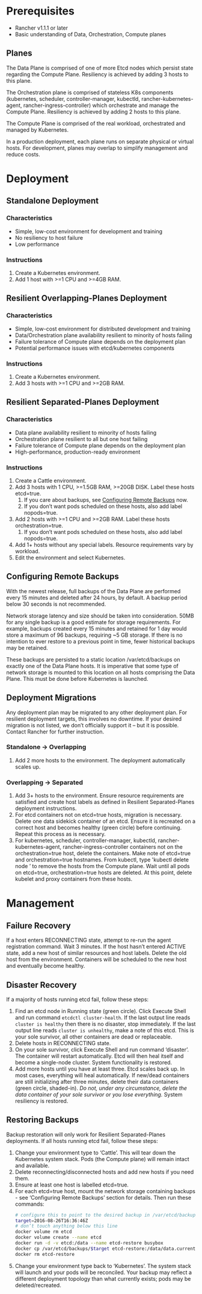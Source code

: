 # Prerequisites
* Rancher v1.1.1 or later
* Basic understanding of Data, Orchestration, Compute planes

## Planes
The Data Plane is comprised of one of more Etcd nodes which persist state regarding the Compute Plane. Resiliency is achieved by adding 3 hosts to this plane.

The Orchestration plane is comprised of stateless K8s components (kubernetes, scheduler, controller-manager, kubectld, rancher-kubernetes-agent, rancher-ingress-controller) which orchestrate and manage the Compute Plane. Resiliency is achieved by adding 2 hosts to this plane.

The Compute Plane is comprised of the real workload, orchestrated and managed by Kubernetes.

In a production deployment, each plane runs on separate physical or virtual hosts. For development, planes may overlap to simplify management and reduce costs.

# Deployment

## Standalone Deployment

### Characteristics
* Simple, low-cost environment for development and training
* No resiliency to host failure
* Low performance

### Instructions
1. Create a Kubernetes environment.
2. Add 1 host with >=1 CPU and >=4GB RAM.

## Resilient Overlapping-Planes Deployment

### Characteristics
* Simple, low-cost environment for distributed development and training
* Data/Orchestration plane availability resilient to minority of hosts failing
* Failure tolerance of Compute plane depends on the deployment plan
* Potential performance issues with etcd/kubernetes components

### Instructions
1. Create a Kubernetes environment.
2. Add 3 hosts with >=1 CPU and >=2GB RAM.

## Resilient Separated-Planes Deployment

### Characteristics
* Data plane availability resilient to minority of hosts failing
* Orchestration plane resilient to all but one host failing
* Failure tolerance of Compute plane depends on the deployment plan
* High-performance, production-ready environment

### Instructions
1. Create a Cattle environment.
2. Add 3 hosts with 1 CPU, >=1.5GB RAM, >=20GB DISK. Label these hosts etcd=true.
    1. If you care about backups, see [Configuring Remote Backups](#configuring-remote-backups) now.
    2. If you don’t want pods scheduled on these hosts, also add label nopods=true.
3. Add 2 hosts with >=1 CPU and >=2GB RAM. Label these hosts orchestration=true.
    1. If you don’t want pods scheduled on these hosts, also add label nopods=true.
4. Add 1+ hosts without any special labels. Resource requirements vary by workload.
5. Edit the environment and select Kubernetes.

## Configuring Remote Backups
With the newest release, full backups of the Data Plane are performed every 15 minutes and deleted after 24 hours, by default. A backup period below 30 seconds is not recommended.

Network storage latency and size should be taken into consideration. 50MB for any single backup is a good estimate for storage requirements. For example, backups created every 15 minutes and retained for 1 day would store a maximum of 96 backups, requiring ~5 GB storage. If there is no intention to ever restore to a previous point in time, fewer historical backups may be retained.

These backups are persisted to a static location /var/etcd/backups on exactly one of the Data Plane hosts. It is imperative that some type of network storage is mounted to this location on all hosts comprising the Data Plane. This must be done before Kubernetes is launched.

## Deployment Migrations
Any deployment plan may be migrated to any other deployment plan. For resilient deployment targets, this involves no downtime. If your desired migration is not listed, we don’t officially support it – but it is possible. Contact Rancher for further instruction.

### Standalone -> Overlapping
1. Add 2 more hosts to the environment. The deployment automatically scales up.

### Overlapping -> Separated
1. Add 3+ hosts to the environment. Ensure resource requirements are satisfied and create host labels as defined in Resilient Separated-Planes deployment instructions.
2. For etcd containers not on etcd=true hosts, migration is necessary. Delete one data sidekick container of an etcd. Ensure it is recreated on a correct host and becomes healthy (green circle) before continuing. Repeat this process as is necessary.
3. For kubernetes, scheduler, controller-manager, kubectld, rancher-kubernetes-agent, rancher-ingress-controller containers not on the orchestration=true host, delete the containers.
Make note of etcd=true and orchestration=true hostnames. From kubectl, type 'kubectl delete node <hostname>’ to remove the hosts from the Compute plane. Wait until all pods on etcd=true, orchestration=true hosts are deleted. At this point, delete kubelet and proxy containers from these hosts.

# Management

## Failure Recovery
If a host enters RECONNECTING state, attempt to re-run the agent registration command. Wait 3 minutes. If the host hasn’t entered ACTIVE state, add a new host of similar resources and host labels. Delete the old host from the environment. Containers will be scheduled to the new host and eventually become healthy.

## Disaster Recovery
If a majority of hosts running etcd fail, follow these steps:

1. Find an etcd node in Running state (green circle). Click Execute Shell and run command `etcdctl cluster-health`. If the last output line reads `cluster is healthy` then there is no disaster, stop immediately. If the last output line reads `cluster is unhealthy`, make a note of this etcd. This is your sole survivor, all other containers are dead or replaceable.
2. Delete hosts in RECONNECTING state.
3. On your sole survivor, click Execute Shell and run command ‘disaster’. The container will restart automatically. Etcd will then heal itself and become a single-node cluster. System functionality is restored.
4. Add more hosts until you have at least three. Etcd scales back up. In most cases, everything will heal automatically. If new/dead containers are still initializing after three minutes, delete their data containers (green circle, shaded-in). *Do not, under any circumstance, delete the data container of your sole survivor or you lose everything.* System resiliency is restored.

## Restoring Backups
Backup restoration will only work for Resilient Separated-Planes deployments. If all hosts running etcd fail, follow these steps:

1. Change your environment type to ‘Cattle’. This will tear down the Kubernetes system stack. Pods (the Compute plane) will remain intact and available.
2. Delete reconnecting/disconnected hosts and add new hosts if you need them.
3. Ensure at least one host is labelled etcd=true.
4. For each etcd=true host, mount the network storage containing backups - see ‘Configuring Remote Backups’ section for details. Then run these commands:
    ```bash
    # configure this to point to the desired backup in /var/etcd/backups
    target=2016-08-26T16:36:46Z
    # don’t touch anything below this line
    docker volume rm etcd
    docker volume create --name etcd
    docker run -d -v etcd:/data --name etcd-restore busybox
    docker cp /var/etcd/backups/$target etcd-restore:/data/data.current
    docker rm etcd-restore
    ```
5. Change your environment type back to ‘Kubernetes’. The system stack will launch and your pods will be reconciled. Your backup may reflect a different deployment topology than what currently exists; pods may be deleted/recreated.